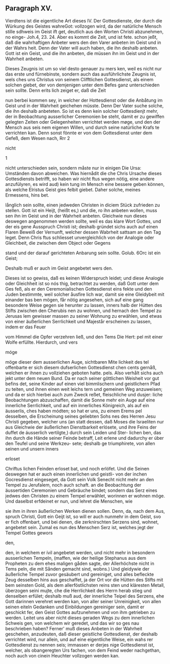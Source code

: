 

<!-- Seite 523 -->
Paragraph  XV.
--------------

Vierdtens ist die eigentliche Art dieses IV. Der 
Gottesdienste, der durch die Würkung des Geistes wahreGot: 
vollzogen wird, da der natürliche Mensch stille sdhweis im Geist ift 
 get, deutlich aus den Worten Christi abzunehmen, no einge- 
Joh.4, 23. 24. Aber es kommt die Zeit, und ist fete. 
schon jeßt, daß die wahrhaftigen Anbeter wers 
den den Varer anbeten im Geist und in der Wahrs 
heit. Denn der Vater will auch haben, die ihn 
deshalb anbeten. Gott ist ein Geist, und die ihn 
anbeten, die müssen ihn im Geist und in der 
Wahrheit anbeten. 

  Dieses Zeugnis ist um so viel desto genauer zu mers 
ken, weil es nicht nur das erste und fürnebinste, 
sondern auch das ausführlichste Zeugnis ist, wels 
ches uns Christus von seinem Clifftlichen Gottesdienst, 
als einem solchen giebet, der von demjenigen unter 
dem Befes ganz unterschieden sein sollte. Denn erits 
lich zeiget er, daß die Zeit 

nun berbei kommen sey, in welcher der Hottesdienst oder die Anbåtung im Geist und in der Wahrheit geichehen müsste. Denn Der Vater suche solche, die ihn deshalb anbeteten. So ist es denn kein solcher Gottesdienjt mehr, der in Beobachtung ausserlicher Ceremonien be steht, damit er zu gewiffen gelegten Zeiten oder Gelegenheiten verrichtet werden møge, und den der Mensch aus seis nem eigenen Willen, und durch seine natürliche Krafs te verrichten kan. Denn sonst fönnte er von dem Gottesdienst unter dem Gefeß, dem Wesen nach, Rrr 2

nicht

1
<!-- Seite 524 -->
nicht unterschieden sein, sondern måste nur in einigen Die Ursa: Umständen davon abweichen. Was hiernådit die che Chris Ursache dieses Gottesdiensts betrifft, so haben wir nicht ftus wegen nötig, eine andere anzufülyren, es wird aud) kein tung im Mensch eine bessere geben können, als welche Elristus Geist gies felbit giebet. Daher solche, meines Ermessens, hins bet.

långlich sein sollte, einen jedweden Christen in diciem Stück zufrieden zu stellen. Gott ist ein Heijt, (heißt es,) und die, ro ihn anbeten wollen, muss sen ihn im Geist und in der Wahrheit anbeten. Gleichwie nun dieses deswegen angenommen werden sollte, weil es das klare Wort Gottes, und der eis gene Ausspruch Christi ist; deshalb gründet sichs auch auf einen Flaren Beweiß der Vernunft, welcher dessen Wabrheit sattsam an den Tag leget. Denn Chris ftus schliesset unvergleichlich von der Analogie oder Gleichbeit, die zwischen dem Object oder Gegens

stand und der darauf gerichteten Anbarung sein sollte. Golub. 6Orc ist ein Geist;

Deshalb
 muß er auch im Geist angebetet wers den.

Dieses ist so gewiss, daß es keinen Widerspruch leidet; und diese Analogie oder Gleichheit ist so nós thig, betrachtet zu werden, daß Gott unter dem Ges feß, als er den Ceremonialischen Gottesdienst eins fekte und den Juden bestimmte, weil solcher åusfire lich war, damit sie eine Gleidybeit mit einander bas ben mögen, får nötig angesehen, sich auf eine gang besondere Weise gegen sie herunter zu lassen, inners halb der Hütten des Stifts zwischen den Cherubis nen zu wohnen, und hernach den Tempel zu Jerusas lem gewisser massen zu seiner Wohnung zu erwählen, und etwas von einer äußerlichen Serrlichkeit und Majestår erscheinen zu lassen, indem er das Feuer

vom Himmel die Opfer verzehren ließ, und den Tems Die Hert: pel mit einer Wolfe erfüllte. Hierdurch, und vers

móge

möge dieser dem ausserlichen Auge, sichtbaren Mite lichkeit des tel offenbarte er sich diesem dufserlichen Gottesdienst chen cents gernåß, welchen er ihnen zu vollziehen geboten hatte. pels. Also verhålt sichs auch jekt unter dem neuen Bund. Da er nach seiner göttlichen Weisheit vor gut befins det, seine Kinder auf einen viel bimmlischern und geistlichern Pfad zu teiten, und ihnen einen weit leichs tern und gemeinen Weg anzuweisen; und da er sich hierbei auch zum Zweck reßet, fleischliche und dusjer: liche Beobachtungen abzuschaffen, damit die Sonne mehr ein Auge auf eine innerliche Serrlichkeit, und auf ein innerliches Königreich, als auf ein äusserlis, ches haben módten; so hat er uns, zu einem Erems pel desselben, die Erscheinung seines geliebten Sohs nes des Herren Jesu Christi gegeben, welcher uns (an statt dessen, daß Moses die Israeliten nur aus Gleichwie der äußerlichen Dienstbarkeit erlósete, und ihre Feins der duffet de áusserlich vertilgte,) durch sein Leiden und Ster- lichen ben, das ihn durch die Hände seiner Feinde betraff, Leit erlene und dadurchy er úber den Teufel und seine Werkzeu- sete; deshalb ge triumphirete, von allen seinen und unsern inners

erloset

Chriftus lichen Feinden erloset bat, und noch erlófet. Und die Seinen deswegen hat er auch einen innerlichen und geistli- von der inchen Gocresdienst eingeseget, da Gott sein Volk Senecht nicht mehr an den Tempel zu Jerufalem, noch auch schaft. an die Beobachtung der äussertiden Ceremonien und Gebräuche bindet; sondern das Serz eines jedwes den Christen zu einem Tempel erwählet, worinnen er wohnen möge. Und daselbst erfdeinet er nun, und lehret die Menschen, wie

sie ihm in ihren äußerlichen Werken dienen sollen. Denn, da, nach dem Aus, spruch Christi, Gott ein Geijt ist, so will er auch nunmehr in dem Geist, svo er fich offenbart, und bei denen, die zerknirschten Serzens sind, wohnet, angebetet sein. Zumal es nun des Menschen Serz ist, welches jegt der Tempel Gottes gewors

den,
<!-- Seite 526 -->
den, in welchem er ívil angebetet werden, und nicht mehr in besondern ausserlichen Tempeln, (maffen, wie der heilige Stephanus aus dem Propheten zu dem ehes maligen gåden sagte, der Allerhöchste nicht in Tems peln, die mit Sånden gemacht sind, wobns.) Und gleidywie der äußerliche Tempel zuvor gesäubert und gereiniget, und alles befleckte Zeug desselben hins aus geschaffet, ja der Ort vor die Hütten des Stifts mit bem seinsten Gold, als dem allerföstlichsten reins sten und kläresten Metall, überzogen seini mujte, che die Herrlichkeit des Herrn herab stieg und denselben erfület; deshalb muß aud, der innerliche Teipel des Serzens, ehe Gott darinnen verehret werden kan, von aller seiner Unreinigkeit, von allen seinen eiteln Gedanken und Einbildungen gereiniger sein, damit er geschickt fer, den Geist Gottes aufzunehmen und von ihm getrieben zu werden. Leitet uns aber nicht dieses geraden Wegs zu dem innerlichen Schweis gen, von welchem wir geredet, und das wir so ges nau beschrieben haben? Ferner' muß dieses Anbeten in der Wahrheit geschehen, anzudeuten, daß dieser geistliche Gottesdienst, der deshalb verrichtet wird, nur allein, und auf eine eigentliche Weise, ein wahs rer Gottesdienst zu nennen seis; immassen er derjes nige Gottesdienst ist, welcher, als obangeregten Urs fachen, von dem Feind weder nachgethan, noch auch von cinein Heuchter vollzogen werden kan.
